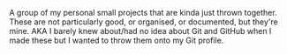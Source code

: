 A group of my personal small projects that are kinda just thrown together. 
These are not particularly good, or organised, or documented, but they're mine.
AKA I barely knew about/had no idea about Git and GitHub when I made these but I wanted to throw them onto my Git profile.

